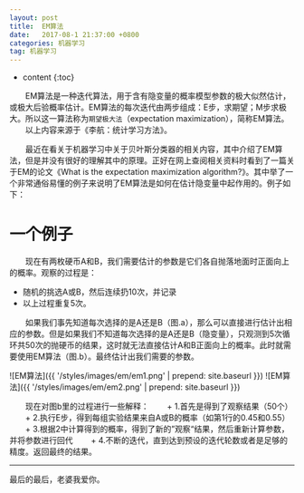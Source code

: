 ```yaml
---
layout: post
title:  EM算法
date:   2017-08-1 21:37:00 +0800
categories: 机器学习
tag: 机器学习
---
```


* content
{:toc}




&emsp;&emsp;EM算法是一种迭代算法，用于含有隐变量的概率模型参数的极大似然估计，或极大后验概率估计。EM算法的每次迭代由两步组成：E步，求期望；M步求极大。所以这一算法称为`期望极大法`（expectation maximization），简称EM算法。<br>
&emsp;&emsp;以上内容来源于《李航：统计学习方法》。

&emsp;&emsp;最近在看关于机器学习中关于贝叶斯分类器的相关内容，其中介绍了EM算法，但是并没有很好的理解其中的原理。正好在网上查阅相关资料时看到了一篇关于EM的论文《What is the expectation maximization algorithm?》。其中举了一个非常通俗易懂的例子来说明了EM算法是如何在估计隐变量中起作用的。例子如下：

一个例子
====================================

&emsp;&emsp;现在有两枚硬币A和B，我们需要估计的参数是它们各自抛落地面时正面向上的概率。观察的过程是：<br>
+ 随机的挑选A或B，然后连续扔10次，并记录
+ 以上过程重复5次。<br>

&emsp;&emsp;如果我们事先知道每次选择的是A还是B（图.a），那么可以直接进行估计出相应的参数。但是如果我们不知道每次选择的是A还是B（隐变量），只观测到5次循环共50次的抛硬币的结果，这时就无法直接估计A和B正面向上的概率。此时就需要使用EM算法（图.b）。最终估计出我们需要的参数。

![EM算法]({{ '/styles/images/em/em1.png' | prepend: site.baseurl }})
![EM算法]({{ '/styles/images/em/em2.png' | prepend: site.baseurl }})

&emsp;&emsp;现在对图b里的过程进行一些解释：
&emsp;&emsp;+ 1.首先是得到了观察结果（50个）
&emsp;&emsp;+ 2.执行E步，得到每组实验结果来自A或B的概率（如第1行的0.45和0.55）
&emsp;&emsp;+ 3.根据2中计算得到的概率，得到了新的”观察“结果，然后重新计算参数，并将参数进行回代
&emsp;&emsp;+ 4.不断的迭代，直到达到预设的迭代轮数或者是足够的精度。返回最终的结果。


<hr>
​最后的最后，老婆我爱你。








